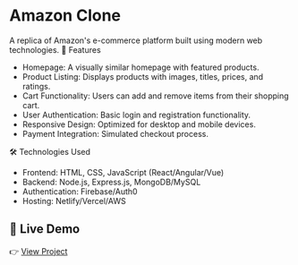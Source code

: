 # Amazon Clone
A replica of Amazon's e-commerce platform built using modern web technologies.
📌 Features
- Homepage: A visually similar homepage with featured products.
- Product Listing: Displays products with images, titles, prices, and ratings.
- Cart Functionality: Users can add and remove items from their shopping cart.
- User Authentication: Basic login and registration functionality.
- Responsive Design: Optimized for desktop and mobile devices.
- Payment Integration: Simulated checkout process.

🛠️ Technologies Used
- Frontend: HTML, CSS, JavaScript (React/Angular/Vue)
- Backend: Node.js, Express.js, MongoDB/MySQL
- Authentication: Firebase/Auth0
- Hosting: Netlify/Vercel/AWS


## 🔗 Live Demo

👉 [View Project ](https://drive.google.com/file/d/1kWiMxsk374jDqkkDnDhBObw7p0NB6vL5/view?usp=sharing)  



